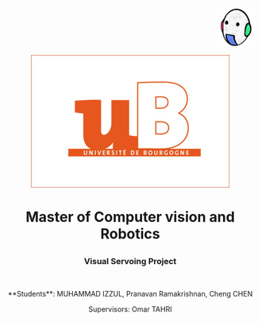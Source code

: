 <p align="right">  
   <img src = "images/vibot.png" width = 80>
</p >

<p align="center">  
   <img src = "images/ub.png" width = 400>
</p >

# <p align="center">Master of Computer vision and Robotics</p >   
<h3 align="center">Visual Servoing Project</h3> <br>

<p align="center">  **Students**: MUHAMMAD IZZUL, Pranavan Ramakrishnan, Cheng CHEN </p >  

<p align="center"> Supervisors: Omar TAHRI</p >  
   

